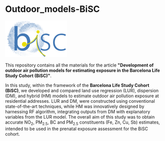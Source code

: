 # Outdoor_models-BiSC

<img src="figures/bisc.png" alt="BiSC logo" width="200"/>  

This repository contains all the materials for the article **"Development of outdoor air pollution models for estimating
exposure in the Barcelona Life Study Cohort (BiSC)"**. 

In this study, within the framework of the **Barcelona Life Study Cohort (BiSC)**, we developed and compared land use regression (LUR), dispersion (DM), and hybrid (HM) models to estimate outdoor air pollution exposure at residential addresses. LUR and DM, were constructed using conventional state-of-the-art techniques, while HM was innovatively designed by harnessing RF algorithm, integrating outputs from DM with explanatory variables from the LUR model. The overall aim of this study was to obtain accurate NO<sub>2</sub>, PM<sub>2.5</sub>, BC  and PM<sub>2.5</sub> constituents (Fe, Zn, Cu, Sb) estimates, intended to be used in the prenatal exposure assessment for the BiSC cohort.



